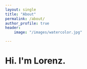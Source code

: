 ```yaml
---
layout: single
title: "About"
permalink: /about/
author_profile: true
header:
    image: "/images/watercolor.jpg"

---
```


# Hi. I'm Lorenz.
